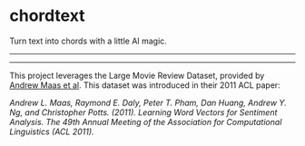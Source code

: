 # chordtext
Turn text into chords with a little AI magic.

---

---
This project leverages the Large Movie Review Dataset, provided by [Andrew Maas et al](https://ai.stanford.edu/~amaas/data/sentiment/). This dataset was introduced in their 2011 ACL paper:

*Andrew L. Maas, Raymond E. Daly, Peter T. Pham, Dan Huang, Andrew Y. Ng, and Christopher Potts. (2011). Learning Word Vectors for Sentiment Analysis. The 49th Annual Meeting of the Association for Computational Linguistics (ACL 2011).*
